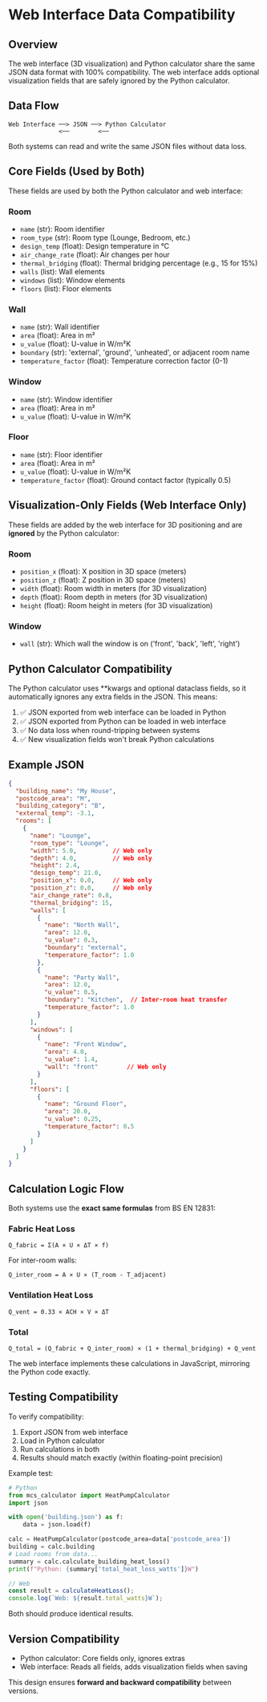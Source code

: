 # Web Interface Data Compatibility

## Overview

The web interface (3D visualization) and Python calculator share the same JSON data format with 100% compatibility. The web interface adds optional visualization fields that are safely ignored by the Python calculator.

## Data Flow

```
Web Interface ──> JSON ──> Python Calculator
              <──        <──
```

Both systems can read and write the same JSON files without data loss.

## Core Fields (Used by Both)

These fields are used by both the Python calculator and web interface:

### Room
- `name` (str): Room identifier
- `room_type` (str): Room type (Lounge, Bedroom, etc.)
- `design_temp` (float): Design temperature in °C
- `air_change_rate` (float): Air changes per hour
- `thermal_bridging` (float): Thermal bridging percentage (e.g., 15 for 15%)
- `walls` (list): Wall elements
- `windows` (list): Window elements
- `floors` (list): Floor elements

### Wall
- `name` (str): Wall identifier
- `area` (float): Area in m²
- `u_value` (float): U-value in W/m²K
- `boundary` (str): 'external', 'ground', 'unheated', or adjacent room name
- `temperature_factor` (float): Temperature correction factor (0-1)

### Window
- `name` (str): Window identifier
- `area` (float): Area in m²
- `u_value` (float): U-value in W/m²K

### Floor
- `name` (str): Floor identifier
- `area` (float): Area in m²
- `u_value` (float): U-value in W/m²K
- `temperature_factor` (float): Ground contact factor (typically 0.5)

## Visualization-Only Fields (Web Interface Only)

These fields are added by the web interface for 3D positioning and are **ignored** by the Python calculator:

### Room
- `position_x` (float): X position in 3D space (meters)
- `position_z` (float): Z position in 3D space (meters)
- `width` (float): Room width in meters (for 3D visualization)
- `depth` (float): Room depth in meters (for 3D visualization)
- `height` (float): Room height in meters (for 3D visualization)

### Window
- `wall` (str): Which wall the window is on ('front', 'back', 'left', 'right')

## Python Calculator Compatibility

The Python calculator uses **kwargs and optional dataclass fields, so it automatically ignores any extra fields in the JSON. This means:

1. ✅ JSON exported from web interface can be loaded in Python
2. ✅ JSON exported from Python can be loaded in web interface
3. ✅ No data loss when round-tripping between systems
4. ✅ New visualization fields won't break Python calculations

## Example JSON

```json
{
  "building_name": "My House",
  "postcode_area": "M",
  "building_category": "B",
  "external_temp": -3.1,
  "rooms": [
    {
      "name": "Lounge",
      "room_type": "Lounge",
      "width": 5.0,          // Web only
      "depth": 4.0,          // Web only
      "height": 2.4,
      "design_temp": 21.0,
      "position_x": 0.0,     // Web only
      "position_z": 0.0,     // Web only
      "air_change_rate": 0.8,
      "thermal_bridging": 15,
      "walls": [
        {
          "name": "North Wall",
          "area": 12.0,
          "u_value": 0.3,
          "boundary": "external",
          "temperature_factor": 1.0
        },
        {
          "name": "Party Wall",
          "area": 12.0,
          "u_value": 0.5,
          "boundary": "Kitchen",  // Inter-room heat transfer
          "temperature_factor": 1.0
        }
      ],
      "windows": [
        {
          "name": "Front Window",
          "area": 4.0,
          "u_value": 1.4,
          "wall": "front"        // Web only
        }
      ],
      "floors": [
        {
          "name": "Ground Floor",
          "area": 20.0,
          "u_value": 0.25,
          "temperature_factor": 0.5
        }
      ]
    }
  ]
}
```

## Calculation Logic Flow

Both systems use the **exact same formulas** from BS EN 12831:

### Fabric Heat Loss
```
Q_fabric = Σ(A × U × ΔT × f)
```

For inter-room walls:
```
Q_inter_room = A × U × (T_room - T_adjacent)
```

### Ventilation Heat Loss
```
Q_vent = 0.33 × ACH × V × ΔT
```

### Total
```
Q_total = (Q_fabric + Q_inter_room) × (1 + thermal_bridging) + Q_vent
```

The web interface implements these calculations in JavaScript, mirroring the Python code exactly.

## Testing Compatibility

To verify compatibility:

1. Export JSON from web interface
2. Load in Python calculator
3. Run calculations in both
4. Results should match exactly (within floating-point precision)

Example test:
```python
# Python
from mcs_calculator import HeatPumpCalculator
import json

with open('building.json') as f:
    data = json.load(f)

calc = HeatPumpCalculator(postcode_area=data['postcode_area'])
building = calc.building
# Load rooms from data...
summary = calc.calculate_building_heat_loss()
print(f"Python: {summary['total_heat_loss_watts']}W")
```

```javascript
// Web
const result = calculateHeatLoss();
console.log(`Web: ${result.total_watts}W`);
```

Both should produce identical results.

## Version Compatibility

- Python calculator: Core fields only, ignores extras
- Web interface: Reads all fields, adds visualization fields when saving

This design ensures **forward and backward compatibility** between versions.
